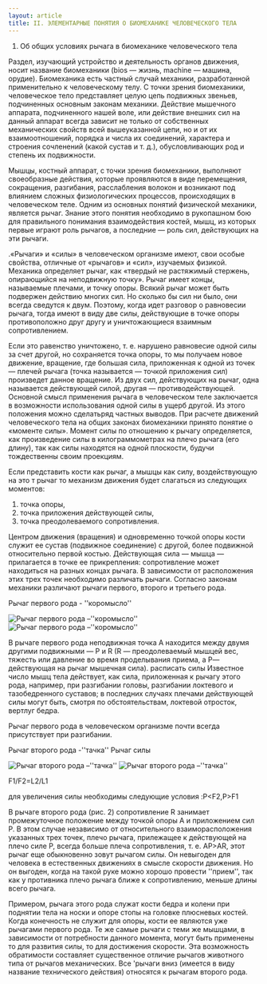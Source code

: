 ```yaml
---
layout: article
title: II. ЭЛЕМЕНТАРНЫЕ ПОНЯТИЯ О БИОМЕХАНИКЕ ЧЕЛОВЕЧЕСКОГО ТЕЛА
---
```

1. Об общих условиях рычага в биомеханике человеческого тела
 
Раздел, изучающий устройство и деятельность органов движения, носит название биомеханики (bios — жизнь, machine — машина, орудие).
Биомеханика есть частный случай механики, разработанной применительно к человеческому телу. С точки зрения биомеханики, человеческое тело представляет целую цепь подвижных звеньев, подчиненных основным законам механики. Действие мышечного аппарата, подчиненного нашей воле, или действие внешних сил на данный аппарат всегда зависит не только от собственных механических свойств всей вышеуказанной цепи, но и от их взаимоотношений, порядка и числа их соединений, характера и строения сочленений (какой сустав и т. д.), обусловливающих род и степень их подвижности.
 
Мышцы, костный аппарат, с точки зрения биомеханики, выполняют своеобразные действия, которые проявляются в виде перемещения, сокращения, разгибания, расслабления волокон и возникают под влиянием сложных физиологических процессов, происходящих в человеческом теле.
Одним из основных понятий физической механики, является рычаг. Знание этого понятия необходимо в рукопашном бою для правильного понимания взаимодействия костей, мышц, из которых первые играют роль рычагов, а последние — роль сил, действующих на эти рычаги.
 
.«Рычаги» и «силы» в человеческом организме имеют, свои особые свойства, отличные от «рычагов» и «сил», изучаемых физикой.
Механика определяет рычаг, как «твердый не растяжимый стержень, опирающийся на неподвижную точку». Рычаг имеет концы, называемые плечами, и точку опоры.
Всякий рычаг может быть подвержен действию многих сил. Но сколько бы сил ни было, они всегда сведутся к двум. Поэтому, когда идет разговор о равновесии рычага, тогда имеют в виду две силы, действующие в точке опоры противоположно друг другу и уничтожающиеся взаимным сопротивлением.
 
Если это равенство уничтожено, т. е. нарушено равновесие одной силы за счет другой, но сохраняется точка опоры, то мы получаем новое движение, вращение, где большая сила, приложенная к одной из точек — плечей рычага (точка называется — точкой приложения сил) произведет данное вращение. Из двух сил, действующих на рычаг, одна называется действующей силой, другая — противодействующей. Основной смысл применения рычага в человеческом теле заключается в возможности использования одной силы в ущерб другой. Из этого положения можно сделатьряд частных выводов. При расчете движений человеческого тела на общих законах биомеханики принято понятие о «моменте силы». Момент силы по отношению к рычагу определяется, как произведение силы в килограммометрах на плечо рычага (его длину), так как силы находятся на одной плоскости, будучи тождественны своим проекциям.
 
Если представить кости как рычаг, а мышцы как силу, воздействующую на это т рычаг то механизм движения будет слагаться из следующих моментов:
 
1) точка опоры,
2) точка приложения действующей силы,
3) точка преодолеваемого сопротивления.
 
Центром движения (вращения) и одновременно точкой опоры кости служит ее сустав (подвижное соединение) с другой, более подвижной относительно первой костью. Действующая сила — мышца — прилагается в точке ее прикрепления: сопротивление может находиться на разных концах рычага.
В зависимости от расположения этих трех точек необходимо различать рычаги. Согласно законам механики различают рычаги первого, второго и третьего рода.
 
Рычаг первого рода - ''коромысло''

![  Рычаг первого рода –''коромысло''](5.5.1/image007.gif "  Рычаг первого рода –''коромысло''")
![ Рычаг первого рода –''коромысло''](5.5.1/image007.1.gif " Рычаг первого рода –''коромысло''")

В рычаге первого рода неподвижная точка А находится между двумя другими подвижными — Р и R (R — преодолеваемый мышцей вес, тяжесть или давление во время проделывания приема, а Р— действующая на рычаг мышечная сила). расписать силы Известное число мышц тела действует, как сила, приложенная к рычагу этого рода, например, при разгибании головы, разгибании локтевого и тазобедренного суставов; в последних случаях плечами действующей силы могут быть, смотря по обстоятельствам, локтевой отросток, вертлуг бедра.
 
Рычаг первого рода в человеческом организме почти всегда присутствует при разгибании.
     
Рычаг второго рода -''тачка''
  Рычаг силы

![  Рычаг второго рода –''тачка''](5.5.1/rych.gif "  Рычаг второго рода –''тачка''")
![ Рычаг второго рода –''тачка''](5.5.1/rych2.gif " Рычаг второго рода –''тачка''")

F1/F2=L2/L1

для увеличения силы необходимы следующие условия :P<F2,P>F1

 В рычаге второго рода (рис. 2) сопротивление R занимает промежуточное положение между точкой опоры А и приложением сил Р.
В этом случае независимо от относительного взаиморасположения указанных трех точек, плечо рычага, прилежащее к действующей на плечо силе Р, всегда больше плеча сопротивления, т. е. АР>AR, этот рычаг еще обыкновенно зовут рычагом силы. Он невыгоден для человека в естественных движениях в смысле скорости движения. Но он выгоден, когда на такой руке можно хорошо провести ''прием'', так как у противника плечо рычага ближе к сопротивлению, меньше длины всего рычага.
 
Примером, рычага этого рода служат кости бедра и колени при поднятии тела на носки и опоре стопы на головке плюсневых костей.
Когда конечность не служит для опоры, кости ее являются уже рычагами первого рода. Те же самые рычаги с теми же мышцами, в зависимости от потребности данного момента, могут быть применены то для развития силы, то для достижения скорости. Эта возможность обратимости составляет существенное отличие рычагов животного типа от рычагов механических. Все 'рычаги вниз (имеется в виду название технического действия) относятся к рычагам второго рода.
 

